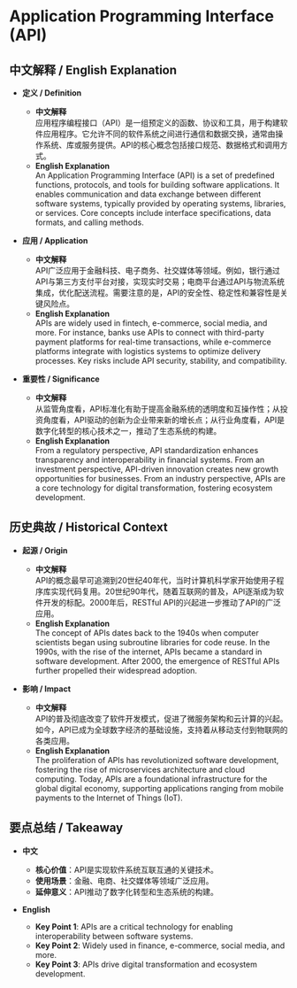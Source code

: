# Application Programming Interface (API)

## 中文解释 / English Explanation

* **定义 / Definition**  
  - **中文解释**  
    应用程序编程接口（API）是一组预定义的函数、协议和工具，用于构建软件应用程序。它允许不同的软件系统之间进行通信和数据交换，通常由操作系统、库或服务提供。API的核心概念包括接口规范、数据格式和调用方式。  
  - **English Explanation**  
    An Application Programming Interface (API) is a set of predefined functions, protocols, and tools for building software applications. It enables communication and data exchange between different software systems, typically provided by operating systems, libraries, or services. Core concepts include interface specifications, data formats, and calling methods.

* **应用 / Application**  
  - **中文解释**  
    API广泛应用于金融科技、电子商务、社交媒体等领域。例如，银行通过API与第三方支付平台对接，实现实时交易；电商平台通过API与物流系统集成，优化配送流程。需要注意的是，API的安全性、稳定性和兼容性是关键风险点。  
  - **English Explanation**  
    APIs are widely used in fintech, e-commerce, social media, and more. For instance, banks use APIs to connect with third-party payment platforms for real-time transactions, while e-commerce platforms integrate with logistics systems to optimize delivery processes. Key risks include API security, stability, and compatibility.

* **重要性 / Significance**  
  - **中文解释**  
    从监管角度看，API标准化有助于提高金融系统的透明度和互操作性；从投资角度看，API驱动的创新为企业带来新的增长点；从行业角度看，API是数字化转型的核心技术之一，推动了生态系统的构建。  
  - **English Explanation**  
    From a regulatory perspective, API standardization enhances transparency and interoperability in financial systems. From an investment perspective, API-driven innovation creates new growth opportunities for businesses. From an industry perspective, APIs are a core technology for digital transformation, fostering ecosystem development.

## 历史典故 / Historical Context

* **起源 / Origin**  
  - **中文解释**  
    API的概念最早可追溯到20世纪40年代，当时计算机科学家开始使用子程序库实现代码复用。20世纪90年代，随着互联网的普及，API逐渐成为软件开发的标配。2000年后，RESTful API的兴起进一步推动了API的广泛应用。  
  - **English Explanation**  
    The concept of APIs dates back to the 1940s when computer scientists began using subroutine libraries for code reuse. In the 1990s, with the rise of the internet, APIs became a standard in software development. After 2000, the emergence of RESTful APIs further propelled their widespread adoption.

* **影响 / Impact**  
  - **中文解释**  
    API的普及彻底改变了软件开发模式，促进了微服务架构和云计算的兴起。如今，API已成为全球数字经济的基础设施，支持着从移动支付到物联网的各类应用。  
  - **English Explanation**  
    The proliferation of APIs has revolutionized software development, fostering the rise of microservices architecture and cloud computing. Today, APIs are a foundational infrastructure for the global digital economy, supporting applications ranging from mobile payments to the Internet of Things (IoT).

## 要点总结 / Takeaway

* **中文**  
  - **核心价值**：API是实现软件系统互联互通的关键技术。  
  - **使用场景**：金融、电商、社交媒体等领域广泛应用。  
  - **延伸意义**：API推动了数字化转型和生态系统的构建。  

* **English**  
  - **Key Point 1**: APIs are a critical technology for enabling interoperability between software systems.  
  - **Key Point 2**: Widely used in finance, e-commerce, social media, and more.  
  - **Key Point 3**: APIs drive digital transformation and ecosystem development.